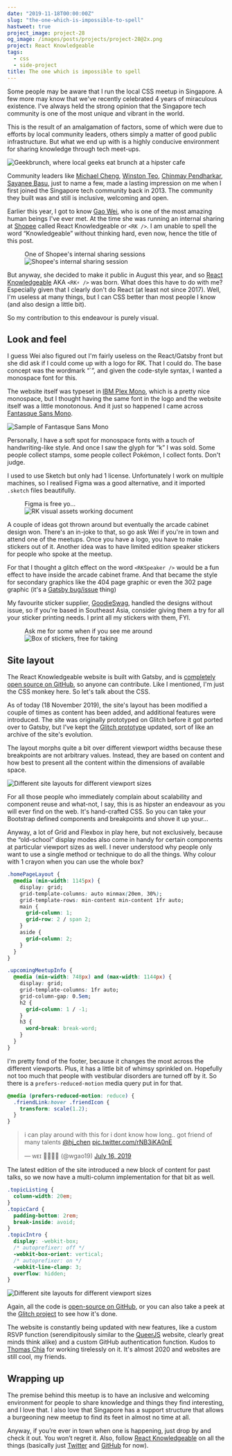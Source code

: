 ```yaml
---
date: "2019-11-18T00:00:00Z"
slug: "the-one-which-is-impossible-to-spell"
hastweet: true
project_image: project-28
og_image: /images/posts/projects/project-28@2x.png
project: React Knowledgeable
tags:
  - css
  - side-project
title: The one which is impossible to spell
---
```


Some people may be aware that I run the local CSS meetup in Singapore. A few more may know that we've recently celebrated 4 years of miraculous existence. I've always held the strong opinion that the Singapore tech community is one of the most unique and vibrant in the world.

This is the result of an amalgamation of factors, some of which were due to efforts by local community leaders, others simply a matter of good public infrastructure. But what we end up with is a highly conducive environment for sharing knowledge through tech meet-ups.

<img srcset="/images/posts/rk/geekbrunch-480.jpg 480w, /images/posts/rk/geekbrunch-640.jpg 640w, /images/posts/rk/geekbrunch-960.jpg 960w, /images/posts/rk/geekbrunch-1280.jpg 1280w" sizes="(max-width: 400px) 100vw, (max-width: 960px) 75vw, 640px" src="/images/posts/rk/geekbrunch-640.jpg" alt="Geekbrunch, where local geeks eat brunch at a hipster cafe">

Community leaders like [Michael Cheng](https://coderkungfu.com/), [Winston Teo](http://winstonyw.com/), [Chinmay Pendharkar](https://chinmay.audio/), [Sayanee Basu](https://sayan.ee/), just to name a few, made a lasting impression on me when I first joined the Singapore tech community back in 2013. The community they built was and still is inclusive, welcoming and open.

Earlier this year, I got to know [Gao Wei](https://wgea.io/), who is one of the most amazing human beings I've ever met. At the time she was running an internal sharing at [Shopee](https://shopee.sg) called React Knowledgeable or `<RK />`. I am unable to spell the word “Knowledgeable” without thinking hard, even now, hence the title of this post.

<figure>
  <figcaption>One of Shopee's internal sharing sessions</figcaption>
  <img srcset="/images/posts/rk/internalrk-480.jpg 480w, /images/posts/rk/internalrk-640.jpg 640w, /images/posts/rk/internalrk-960.jpg 960w, /images/posts/rk/internalrk-1280.jpg 1280w" sizes="(max-width: 400px) 100vw, (max-width: 960px) 75vw, 640px" src="/images/posts/rk/internalrk-640.jpg" alt="Shopee's internal sharing session">
</figure>

But anyway, she decided to make it public in August this year, and so [React Knowledgeable](https://reactknowledgeable.org/) AKA `<RK⚡️ />` was born. What does this have to do with me? Especially given that I clearly don't do React (at least not since 2017). Well, I'm useless at many things, but I can CSS better than most people I know (and also design a little bit).

So my contribution to this endeavour is purely visual.

## Look and feel

I guess Wei also figured out I'm fairly useless on the React/Gatsby front but she did ask if I could come up with a logo for RK. That I could do. The base concept was the wordmark “`<RK />”, and given the code-style syntax, I wanted a monospace font for this.

The website itself was typeset in [IBM Plex Mono](https://github.com/IBM/plex), which is a pretty nice monospace, but I thought having the same font in the logo and the website itself was a little monotonous. And it just so happened I came across [Fantasque Sans Mono](https://github.com/belluzj/fantasque-sans).

<img src="/images/posts/rk/fantasque.jpg" srcset="/images/posts/rk/fantasque@2x.jpg 2x" alt="Sample of Fantasque Sans Mono">

Personally, I have a soft spot for monospace fonts with a touch of handwriting-like style. And once I saw the glyph for “k” I was sold. Some people collect stamps, some people collect Pokémon, I collect fonts. Don't judge.

I used to use Sketch but only had 1 license. Unfortunately I work on multiple machines, so I realised Figma was a good alternative, and it imported `.sketch` files beautifully.

<figure>
  <figcaption>Figma is free yo…</figcaption>
  <img srcset="/images/posts/rk/figma-480.jpg 480w, /images/posts/rk/figma-640.jpg 640w, /images/posts/rk/figma-960.jpg 960w, /images/posts/rk/figma-1280.jpg 1280w" sizes="(max-width: 400px) 100vw, (max-width: 960px) 75vw, 640px" src="/images/posts/rk/figma-640.jpg" alt="RK visual assets working document">
</figure>

A couple of ideas got thrown around but eventually the arcade cabinet design won. There's an in-joke to that, so go ask Wei if you're in town and attend one of the meetups. Once you have a logo, you have to make stickers out of it. Another idea was to have limited edition speaker stickers for people who spoke at the meetup.

For that I thought a glitch effect on the word `<RKSpeaker />` would be a fun effect to have inside the arcade cabinet frame. And that became the style for secondary graphics like the 404 page graphic or even the 302 page graphic (it's a [Gatsby bug/issue](https://github.com/react-knowledgeable/rk-community-site/issues/8) thing)

My favourite sticker supplier, [GoodieSwag](https://www.goodieswag.com/), handled the designs without issue, so if you're based in Southeast Asia, consider giving them a try for all your sticker printing needs. I print all my stickers with them, FYI.

<figure>
  <figcaption>Ask me for some when if you see me around</figcaption>
  <img srcset="/images/posts/rk/stickers-480.jpg 480w, /images/posts/rk/stickers-640.jpg 640w, /images/posts/rk/stickers-960.jpg 960w, /images/posts/rk/stickers-1280.jpg 1280w" sizes="(max-width: 400px) 100vw, (max-width: 960px) 75vw, 640px" src="/images/posts/rk/stickers-640.jpg" alt="Box of stickers, free for taking">
</figure>

## Site layout

The React Knowledgeable website is built with Gatsby, and is [completely open source on GitHub](https://github.com/react-knowledgeable/rk-community-site), so anyone can contribute. Like I mentioned, I'm just the CSS monkey here. So let's talk about the CSS.

As of today (18 November 2019), the site's layout has been modified a couple of times as content has been added, and additional features were introduced. The site was originally prototyped on Glitch before it got ported over to Gatsby, but I've kept the [Glitch prototype](https://glitch.com/~react-knowledgeable) updated, sort of like an archive of the site's evolution.

The layout morphs quite a bit over different viewport widths because these breakpoints are not arbitrary values. Instead, they are based on content and how best to present all the content within the dimensions of available space.

<img srcset="/images/posts/rk/layout-480.png 480w, /images/posts/rk/layout-640.png 640w, /images/posts/rk/layout-960.png 960w, /images/posts/rk/layout-1280.png 1280w" sizes="(max-width: 400px) 100vw, (max-width: 960px) 75vw, 640px" src="/images/posts/rk/layout-640.png" alt="Different site layouts for different viewport sizes">

For all those people who immediately complain about scalability and component reuse and what-not, I say, this is as hipster an endeavour as you will ever find on the web. It's hand-crafted CSS. So you can take your Bootstrap defined components and breakpoints and shove it up your…

Anyway, a lot of Grid and Flexbox in play here, but not exclusively, because the “old-school” display modes also come in handy for certain components at particular viewport sizes as well. I never understood why people only want to use a single method or technique to do all the things. Why colour with 1 crayon when you can use the whole box?

```css
.homePageLayout {
  @media (min-width: 1145px) {
    display: grid;
    grid-template-columns: auto minmax(20em, 30%);
    grid-template-rows: min-content min-content 1fr auto;
    main {
      grid-column: 1;
      grid-row: 2 / span 2;
    }
    aside {
      grid-column: 2;
    }
  }
}

.upcomingMeetupInfo {
  @media (min-width: 748px) and (max-width: 1144px) {
    display: grid;
    grid-template-columns: 1fr auto;
    grid-column-gap: 0.5em;
    h2 {
      grid-column: 1 / -1;
    }
    h3 {
      word-break: break-word;
    }
  }
}
```

I'm pretty fond of the footer, because it changes the most across the different viewports. Plus, it has a little bit of whimsy sprinkled on. Hopefully not too much that people with vestibular disorders are turned off by it. So there is a `prefers-reduced-motion` media query put in for that.

```css
@media (prefers-reduced-motion: reduce) {
  .friendLink:hover .friendIcon {
    transform: scale(1.2);
  }
}
```

<blockquote class="twitter-tweet" data-conversation="none"><p lang="en" dir="ltr">i can play around with this for i dont know how long.. got friend of many talents <a href="https://twitter.com/hj_chen?ref_src=twsrc%5Etfw">@hj_chen</a> <a href="https://t.co/rNB3iKA0nE">pic.twitter.com/rNB3iKA0nE</a></p>&mdash; ᴡᴇɪ 👩🏻‍🌾🐒 (@wgao19) <a href="https://twitter.com/wgao19/status/1151206737472475137?ref_src=twsrc%5Etfw">July 16, 2019</a></blockquote>

The latest edition of the site introduced a new block of content for past talks, so we now have a multi-column implementation for that bit as well.

```css
.topicListing {
  column-width: 20em;
}
.topicCard {
  padding-bottom: 2rem;
  break-inside: avoid;
}
.topicIntro {
  display: -webkit-box;
  /* autoprefixer: off */
  -webkit-box-orient: vertical;
  /* autoprefixer: on */
  -webkit-line-clamp: 3;
  overflow: hidden;
}
```

<img srcset="/images/posts/rk/layout2-480.png 480w, /images/posts/rk/layout2-640.png 640w, /images/posts/rk/layout2-960.png 960w, /images/posts/rk/layout2-1280.png 1280w" sizes="(max-width: 400px) 100vw, (max-width: 960px) 75vw, 640px" src="/images/posts/rk/layout2-640.png" alt="Different site layouts for different viewport sizes">

Again, all the code is [open-source on GitHub](https://github.com/react-knowledgeable/rk-community-site), or you can also take a peek at the [Glitch project](https://glitch.com/~react-knowledgeable) to see how it's done.

The website is constantly being updated with new features, like a custom RSVP function (serendipitously similar to the [QueerJS](https://queerjs.com/) website, clearly great minds think alike) and a custom GitHub authentication function. Kudos to [Thomas Chia](https://twitter.com/th__chia) for working tirelessly on it. It's almost 2020 and websites are still cool, my friends.

## Wrapping up

The premise behind this meetup is to have an inclusive and welcoming environment for people to share knowledge and things they find interesting, and I love that. I also love that Singapore has a support structure that allows a burgeoning new meetup to find its feet in almost no time at all.

Anyway, if you’re ever in town when one is happening, just drop by and check it out. You won’t regret it. Also, follow [React Knowledgeable](https://reactknowledgeable.org/) on all the things (basically just [Twitter](https://twitter.com/reknowledgeable) and [GitHub](https://github.com/react-knowledgeable/rk-community-site) for now).
